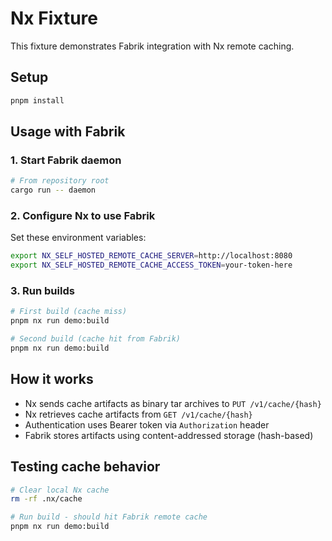# Nx Fixture

This fixture demonstrates Fabrik integration with Nx remote caching.

## Setup

```bash
pnpm install
```

## Usage with Fabrik

### 1. Start Fabrik daemon

```bash
# From repository root
cargo run -- daemon
```

### 2. Configure Nx to use Fabrik

Set these environment variables:

```bash
export NX_SELF_HOSTED_REMOTE_CACHE_SERVER=http://localhost:8080
export NX_SELF_HOSTED_REMOTE_CACHE_ACCESS_TOKEN=your-token-here
```

### 3. Run builds

```bash
# First build (cache miss)
pnpm nx run demo:build

# Second build (cache hit from Fabrik)
pnpm nx run demo:build
```

## How it works

- Nx sends cache artifacts as binary tar archives to `PUT /v1/cache/{hash}`
- Nx retrieves cache artifacts from `GET /v1/cache/{hash}`
- Authentication uses Bearer token via `Authorization` header
- Fabrik stores artifacts using content-addressed storage (hash-based)

## Testing cache behavior

```bash
# Clear local Nx cache
rm -rf .nx/cache

# Run build - should hit Fabrik remote cache
pnpm nx run demo:build
```
